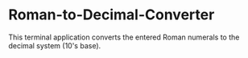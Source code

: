 # Roman-to-Decimal-Converter
This terminal application converts the entered Roman numerals to the decimal system (10's base).
